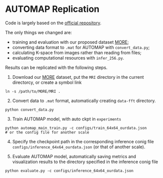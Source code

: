 # AUTOMAP Replication

Code is largely based on the [official repository](https://github.com/MattRosenLab/AUTOMAP.git).

The only things we changed are:

* training and evaluation with our proposed dataset [MORE](https://more-med.github.io/);
* converting data format to `.mat` for AUTOMAP with `convert_data.py`;
* calculating K-space from images rather than reading from files;
* evaluating computational resources with `infer_256.py`.

Results can be replicated with the following steps.

1. Download our [MORE](https://more-med.github.io/) dataset, put the `MRI` directory in the current directorcy, or create a symbol link

```shell
ln -s /path/to/MORE/MRI .
```

2. Convert data to `.mat` format, automatically creating `data-fft` directory.

```shell
python convert_data.py
```

3. Train AUTOMAP model, with auto ckpt in `experiments`

```shell
python automap_main_train.py -c configs/train_64x64_ourdata.json
# or the config file for another scale
```

4. Specify the checkpoint path in the corresponding inference conig file `configs/inference_64x64_ourdata.json` (or that of another scale).

5. Evaluate AUTOMAP model, automatically saving metrics and visualization results to the directory specified in the inference conig file

```shell
python evaluate.py -c configs/inference_64x64_ourdata.json
```
